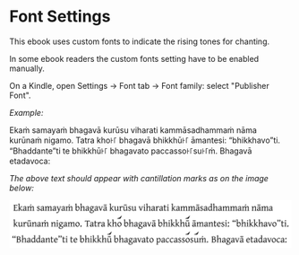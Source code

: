 # Font Settings

This ebook uses custom fonts to indicate the rising tones for chanting.

In some ebook readers the custom fonts setting have to be enabled manually.

On a Kindle, open Settings → Font tab → Font family: select "Publisher Font".

*Example:*

Ekaṁ samayaṁ bhagavā kurūsu viharati kammāsadhammaṁ nāma\
kurūnaṁ nigamo. Tatra kho꜔꜒ bhagavā bhikkhū꜔꜒ āmantesi: “bhikkhavo”ti.\
“Bhaddante”ti te bhikkhū꜔꜒ bhagavato paccasso꜔꜒su꜔꜒ṁ. Bhagavā etadavoca:

*The above text should appear with cantillation marks as on the image below:*

![Cantillation Marks Example](./images/ekam-samayam-bhagava.png)


